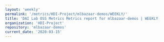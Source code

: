 ```yaml
---
layout: 'weekly'
permalink: '/metrics/HDI-Project/mlbazaar-demos/WEEKLY/'
title: 'DAI Lab OSS Metrics Metrics report for mlbazaar-demos | WEEKLY-REPORT-2020-03-15'
organization: 'HDI-Project'
repository: 'mlbazaar-demos'
current_date: '2020-03-15'
---
```


